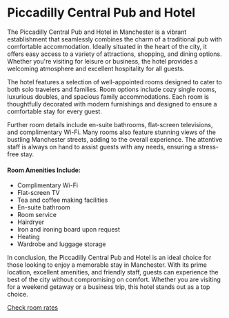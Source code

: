 # Piccadilly Central Pub and Hotel

The Piccadilly Central Pub and Hotel in Manchester is a vibrant establishment that seamlessly combines the charm of a traditional pub with comfortable accommodation. Ideally situated in the heart of the city, it offers easy access to a variety of attractions, shopping, and dining options. Whether you're visiting for leisure or business, the hotel provides a welcoming atmosphere and excellent hospitality for all guests.

<x-listing-img 
	file="-exterior.jpg" 
	alt="Exterior" 
/>

The hotel features a selection of well-appointed rooms designed to cater to both solo travelers and families. Room options include cozy single rooms, luxurious doubles, and spacious family accommodations. Each room is thoughtfully decorated with modern furnishings and designed to ensure a comfortable stay for every guest.

<x-listing-img 
	file="-room.jpg" 
	alt="Room" 
/>
<x-listing-img 
	file="-room-2.jpg" 
	alt="Room 2" 
/>

Further room details include en-suite bathrooms, flat-screen televisions, and complimentary Wi-Fi. Many rooms also feature stunning views of the bustling Manchester streets, adding to the overall experience. The attentive staff is always on hand to assist guests with any needs, ensuring a stress-free stay.

<x-listing-img 
	file="-bathroom.jpg" 
	alt="Bathroom" 
/>


#### Room Amenities Include:

- Complimentary Wi-Fi
- Flat-screen TV
- Tea and coffee making facilities
- En-suite bathroom
- Room service
- Hairdryer
- Iron and ironing board upon request
- Heating
- Wardrobe and luggage storage

<x-listing-img 
	file="-facilities.jpg" 
	alt="Gym" 
/>
<x-listing-img 
	file="-facilities-2.jpg" 
	alt="Reception" 
/>

In conclusion, the Piccadilly Central Pub and Hotel is an ideal choice for those looking to enjoy a memorable stay in Manchester. With its prime location, excellent amenities, and friendly staff, guests can experience the best of the city without compromising on comfort. Whether you are visiting for a weekend getaway or a business trip, this hotel stands out as a top choice.

<a href="#" class="btn btn-primary">Check room rates</a>